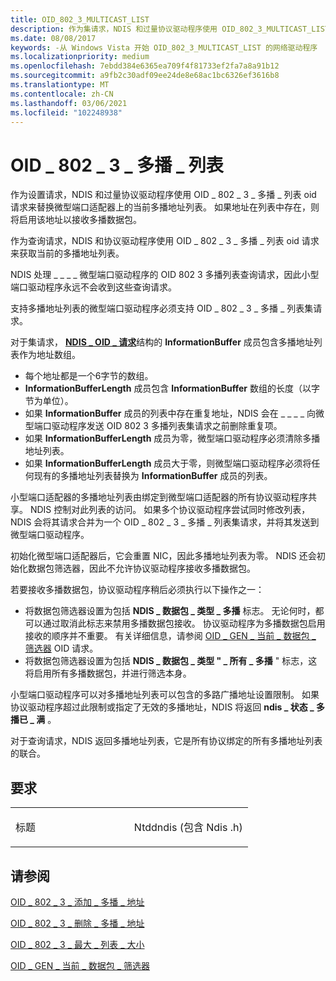 ```yaml
---
title: OID_802_3_MULTICAST_LIST
description: 作为集请求，NDIS 和过量协议驱动程序使用 OID_802_3_MULTICAST_LIST OID 请求来替换微型端口适配器上的当前多播地址列表。
ms.date: 08/08/2017
keywords: -从 Windows Vista 开始 OID_802_3_MULTICAST_LIST 的网络驱动程序
ms.localizationpriority: medium
ms.openlocfilehash: 7ebdd384e6365ea709f4f81733ef2fa7a8a91b12
ms.sourcegitcommit: a9fb2c30adf09ee24de8e68ac1bc6326ef3616b8
ms.translationtype: MT
ms.contentlocale: zh-CN
ms.lasthandoff: 03/06/2021
ms.locfileid: "102248938"
---
```

# <a name="oid_802_3_multicast_list"></a>OID \_ 802 \_ 3 \_ 多播 \_ 列表


作为设置请求，NDIS 和过量协议驱动程序使用 OID \_ 802 \_ 3 \_ 多播 \_ 列表 oid 请求来替换微型端口适配器上的当前多播地址列表。 如果地址在列表中存在，则将启用该地址以接收多播数据包。

作为查询请求，NDIS 和协议驱动程序使用 OID \_ 802 \_ 3 \_ 多播 \_ 列表 oid 请求来获取当前的多播地址列表。




NDIS 处理 \_ \_ \_ \_ 微型端口驱动程序的 OID 802 3 多播列表查询请求，因此小型端口驱动程序永远不会收到这些查询请求。

支持多播地址列表的微型端口驱动程序必须支持 OID \_ 802 \_ 3 \_ 多播 \_ 列表集请求。

对于集请求， [**NDIS \_ OID \_ 请求**](/windows-hardware/drivers/ddi/oidrequest/ns-oidrequest-ndis_oid_request)结构的 **InformationBuffer** 成员包含多播地址列表作为地址数组。

-   每个地址都是一个6字节的数组。
-   **InformationBufferLength** 成员包含 **InformationBuffer** 数组的长度（以字节为单位）。
-   如果 **InformationBuffer** 成员的列表中存在重复地址，NDIS 会在 \_ \_ \_ \_ 向微型端口驱动程序发送 OID 802 3 多播列表集请求之前删除重复项。
-   如果 **InformationBufferLength** 成员为零，微型端口驱动程序必须清除多播地址列表。
-   如果 **InformationBufferLength** 成员大于零，则微型端口驱动程序必须将任何现有的多播地址列表替换为 **InformationBuffer** 成员的列表。

小型端口适配器的多播地址列表由绑定到微型端口适配器的所有协议驱动程序共享。 NDIS 控制对此列表的访问。 如果多个协议驱动程序尝试同时修改列表，NDIS 会将其请求合并为一个 OID \_ 802 \_ 3 \_ 多播 \_ 列表集请求，并将其发送到微型端口驱动程序。

初始化微型端口适配器后，它会重置 NIC，因此多播地址列表为零。 NDIS 还会初始化数据包筛选器，因此不允许协议驱动程序接收多播数据包。

若要接收多播数据包，协议驱动程序稍后必须执行以下操作之一：

-   将数据包筛选器设置为包括 **NDIS \_ 数据包 \_ 类型 \_ 多播** 标志。 无论何时，都可以通过取消此标志来禁用多播数据包接收。 协议驱动程序为多播数据包启用接收的顺序并不重要。 有关详细信息，请参阅 [OID \_ GEN \_ 当前 \_ 数据包 \_ 筛选器](oid-gen-current-packet-filter.md) OID 请求。
-   将数据包筛选器设置为包括 **NDIS \_ 数据包 \_ 类型 " \_ 所有 \_ 多播** " 标志，这将启用所有多播数据包，并进行筛选本身。

小型端口驱动程序可以对多播地址列表可以包含的多路广播地址设置限制。 如果协议驱动程序超过此限制或指定了无效的多播地址，NDIS 将返回 **ndis \_ 状态 \_ 多播已 \_ 满** 。

对于查询请求，NDIS 返回多播地址列表，它是所有协议绑定的所有多播地址列表的联合。

<a name="requirements"></a>要求
------------

<table>
<colgroup>
<col width="50%" />
<col width="50%" />
</colgroup>
<tbody>
<tr class="odd">
<td><p>标题</p></td>
<td>Ntddndis (包含 Ndis .h) </td>
</tr>
</tbody>
</table>

## <a name="see-also"></a>请参阅


[OID \_ 802 \_ 3 \_ 添加 \_ 多播 \_ 地址](oid-802-3-add-multicast-address.md)

[OID \_ 802 \_ 3 \_ 删除 \_ 多播 \_ 地址](oid-802-3-delete-multicast-address.md)

[OID \_ 802 \_ 3 \_ 最大 \_ 列表 \_ 大小](oid-802-3-maximum-list-size.md)

[OID \_ GEN \_ 当前 \_ 数据包 \_ 筛选器](oid-gen-current-packet-filter.md)

 

